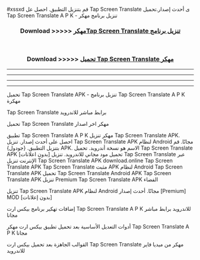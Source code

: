 #xssxd قم بتنزيل التطبيق. احصل عل Tap Screen Translate  ى أحدث إصدار.تحميل Tap Screen Translate  A P K - تنزيل برنامج مهكر



<div align="center">
<h3>Download >>>>> <a href="https://ar-sites.web.app/?ar= Tap Screen Translate ">مهكرTap Screen Translate  تنزيل برنامج</a></h3><br>

<h3>Download >>>>> <a href="https://ar-sites.web.app/?ar= Tap Screen Translate ">تحميل Tap Screen Translate  مهكر</a></h3>
</div>


----------------------------------------------------------

----------------------------------------------------------

----------------------------------------------------------

----------------------------------------------------------


تحميل Tap Screen Translate  APK - تنزيل برنامج Tap Screen Translate  A P K مهكرة

Tap Screen Translate  برابط مباشر للاندرويد

تحميل Tap Screen Translate  مهكر اخر اصدار

تطبيق Tap Screen Translate  A P K مهكر
تنزيل Tap Screen Translate  APK. احصل على أحدث إصدار.
تنزيل Tap Screen Translate  APK لنظام Android مجانًا.
قم بتنزيل التطبيق. {جودول} APK. الاسم هو نسخة أندرويد.
تحميل Tap Screen Translate  APK [بدون اعلانات]
تحميل مود مجاني للاندرويد.
تنزيل Tap Screen Translate  عبر الإنترنت
تنزيل Tap Screen Translate  APK
download.online Tap Screen Translate  APK
Tap Screen Translate  مثبت APK لنظام Android
Tap Screen Translate  APK
تحميل Tap Screen Translate  Android APK
Tap Screen Translate  APK تنزيل Premium
Tap Screen Translate  APK الفضاء

تنزيل Tap Screen Translate  APK لنظام Android مجانًا. أحدث إصدار [Premium] MOD [بدون إعلانات]

إضافات تهكير برنامج بيكس ارت Tap Screen Translate  A P K للاندرويد برابط مباشر مجانا

أدوات التعديل الأساسية بعد تحميل تطبيق بيكس ارت مهكر Tap Screen Translate  A P K مجانا

القوالب الجاهزة بعد تحميل بيكس ارت Tap Screen Translate  مهكر من ميديا فاير للاندرويد



